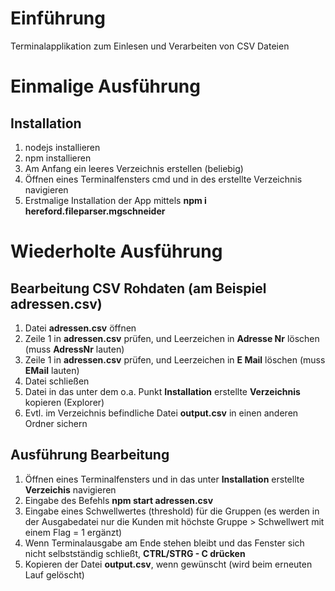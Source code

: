 # Einführung #

Terminalapplikation zum Einlesen und Verarbeiten von CSV Dateien


# Einmalige Ausführung

## Installation

1. nodejs installieren
2. npm installieren
3. Am Anfang ein leeres Verzeichnis erstellen (beliebig)
4. Öffnen eines Terminalfensters cmd und in des erstellte Verzeichnis navigieren
5. Erstmalige Installation der App mittels **npm i hereford.fileparser.mgschneider**

# Wiederholte Ausführung

## Bearbeitung CSV Rohdaten (am Beispiel adressen.csv)

1. Datei **adressen.csv** öffnen
2. Zeile 1 in **adressen.csv** prüfen, und Leerzeichen in **Adresse Nr** löschen (muss **AdressNr** lauten)
3. Zeile 1 in **adressen.csv** prüfen, und Leerzeichen in **E Mail** löschen (muss **EMail** lauten)
4. Datei schließen
5. Datei in das unter dem o.a. Punkt **Installation** erstellte **Verzeichnis** kopieren (Explorer)
6. Evtl. im Verzeichnis befindliche Datei **output.csv** in einen anderen Ordner sichern

## Ausführung Bearbeitung

1. Öffnen eines Terminalfensters und in das unter **Installation** erstellte **Verzeichis** navigieren
2. Eingabe des Befehls **npm start adressen.csv**
3. Eingabe eines Schwellwertes (threshold) für die Gruppen (es werden in der Ausgabedatei nur die Kunden mit höchste Gruppe > Schwellwert mit einem Flag = 1 ergänzt)
4. Wenn Terminalausgabe am Ende stehen bleibt und das Fenster sich nicht selbstständig schließt, **CTRL/STRG - C drücken**
5. Kopieren der Datei **output.csv**, wenn gewünscht (wird beim erneuten Lauf gelöscht)